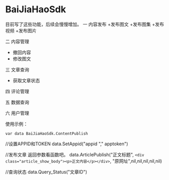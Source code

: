 # BaiJiaHaoSdk
目前写了这些功能，后续会慢慢增加。
一 内容发布
+发布图文
+发布图集
+发布视频
+发布图片

二 内容管理
+ 撤回内容
+ 修改图文

三 文章查询
+ 获取文章状态


四 评论管理

五 数据查询

六 用户管理


使用示例：

	var	data BaiJiaHaoSdk.ContentPublish
  
  //设置APPID和TOKEN
	data.SetAppid("appid "," apptoken")
  
  //发布文章 返回参数看函数吧。
  data.ArticlePublish("正文标题", `<div class="article_show_body"><p>正文内容</p></div>`, "原网址",nil,nil,nil,nil,nil)
  
  //查询状态
	data.Query_Status("文章ID")
